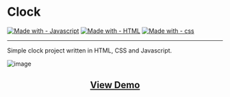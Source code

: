 # Clock
[![Made with - Javascript](https://img.shields.io/badge/Made_with-Javascript-f7df1e?style=for-the-badge)](https://devdocs.io/javascript/)  [![Made with - HTML](https://img.shields.io/badge/Made_with-HTML-E44D26?style=for-the-badge)](https://html.com/) [![Made with - css](https://img.shields.io/badge/Made_with-css-379AD6?style=for-the-badge)](https://www.w3.org/Style/CSS/Overview.en.html)

---

Simple clock project written in HTML, CSS and Javascript.

![image](https://user-images.githubusercontent.com/72199195/150835915-3478225e-27ea-4dd7-b5e7-8489830690d5.png)


<h2 align="center"><a href="https://eur1p3des.github.io/projects/Clock/clock.html">View Demo</a></h2>
